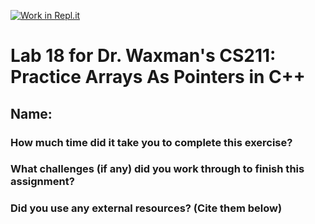 [![Work in Repl.it](https://classroom.github.com/assets/work-in-replit-14baed9a392b3a25080506f3b7b6d57f295ec2978f6f33ec97e36a161684cbe9.svg)](https://classroom.github.com/online_ide?assignment_repo_id=7322804&assignment_repo_type=AssignmentRepo)
# Lab 18 for Dr. Waxman's CS211: Practice Arrays As Pointers in C++

## Name:  

### How much time did it take you to complete this exercise?
  
  
### What challenges (if any) did you work through to finish this assignment?


### Did you use any external resources? (Cite them below)
